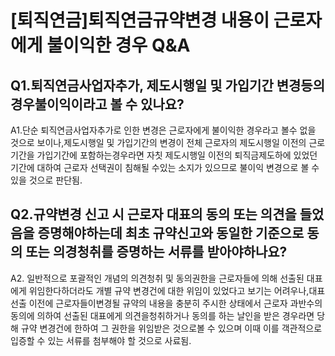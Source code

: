 # [퇴직연금]퇴직연금규약변경 내용이 근로자에게 불이익한 경우 Q&A
## Q1.퇴직연금사업자추가, 제도시행일 및 가입기간 변경등의 경우불이익이라고 볼 수 있나요?
A1.단순 퇴직연금사업자추가로 인한 변경은 근로자에게 불이익한 경우라고 볼수 없을 것으로 보이나,제도시행일 및 가입기간의 변경이 전체 근로자의 제도시행일 이전의 근로기간을 가입기간에 포함하는경우라면 자칫 제도시행일 이전의 퇴직금제도하에 있었던 기간에 대하여 근로자 선택권이 침해될 수있는 소지가 있으므로 불이익 변경으로 볼 수 있을 것으로 판단됨.
## Q2.규약변경 신고 시 근로자 대표의 동의 또는 의견을 들었음을 증명해야하는데 최초 규약신고와 동일한 기준으로 동의 또는 의경청취를 증명하는 서류를 받아야하나요?
A2.
일반적으로 포괄적인 개념의 의견청취 및 동의권한을 근로자들에 의해 선출된 대표에게 위임한다하더라도 개별 규약 변경건에 대한 위임이 있었다고 보기는 어려우나,대표 선출 이전에 근로자들이변경될 규약의 내용을 충분히 주시한 상태에서 근로자 과반수의 동의에 의하여 선출된 대표에게 의견을청취하거나 동의를 하는 날인을 받은 경우라면 당해 규약 변경건에 한하여 그 권한을 위임받은 것으로볼 수 있으며 이때 이를 객관적으로 입증할 수 있는 서류를 첨부해야 할 것으로 사료됨.
